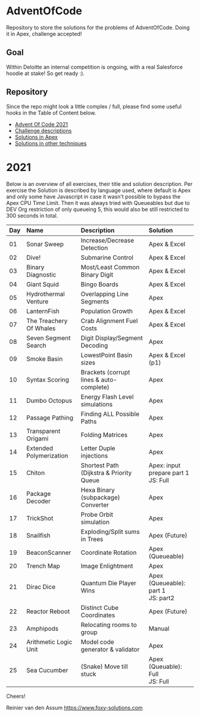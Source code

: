 # AdventOfCode
Repository to store the solutions for the problems of AdventOfCode. Doing it in Apex, challenge accepted!

## Goal

Within Deloitte an internal competition is ongoing, with a real Salesforce hoodie at stake! So get ready :).

## Repository

Since the repo might look a little complex / full, please find some useful hooks in the Table of Content below. 

* [Advent Of Code 2021](https://adventofcode.com/2021)
* [Challenge descriptions](challenges)
* [Solutions in Apex](apex-solutions/force-app/main/default/classes)
* [Solutions in other techniques](other-solutions)

# 2021

Below is an overview of all exercises, their title and solution description.
Per exercise the Solution is described by language used, where default is Apex
and only some have Javascript in case it wasn't possible to bypass the Apex CPU Time Limit.
Then it was always tried with Queueables but due to DEV Org restriction of only queueing 5, 
this would also be still restricted to 300 seconds in total.

| Day | Name | Description | Solution |
| :--- | :--- | :--- | :--- |
| 01 | Sonar Sweep | Increase/Decrease Detection | Apex & Excel | 
| 02 | Dive! | Submarine Control | Apex & Excel | 
| 03 | Binary Diagnostic | Most/Least Common Binary Digit | Apex & Excel |
| 04 | Giant Squid | Bingo Boards | Apex & Excel |
| 05 | Hydrothermal Venture | Overlapping Line Segments | Apex |
| 06 | LanternFish | Population Growth | Apex & Excel |
| 07 | The Treachery Of Whales | Crab Alignment Fuel Costs | Apex & Excel |
| 08 | Seven Segment Search | Digit Display/Segment Decoding | Apex |
| 09 | Smoke Basin | LowestPoint Basin sizes | Apex & Excel (p1) |
| 10 | Syntax Scoring | Brackets (corrupt lines & auto-complete) | Apex | 
| 11 | Dumbo Octopus | Energy Flash Level simulations | Apex | 
| 12 | Passage Pathing | Finding ALL Possible Paths | Apex | 
| 13 | Transparent Origami | Folding Matrices | Apex | 
| 14 | Extended Polymerization | Letter Duple injections | Apex | 
| 15 | Chiton | Shortest Path (Dijkstra & Priority Queue | Apex: input prepare part 1 <br /> JS: Full | 
| 16 | Package Decoder | Hexa Binary (subpackage) Converter | Apex | 
| 17 | TrickShot | Probe Orbit simulation | Apex | 
| 18 | Snailfish | Exploding/Split sums in Trees | Apex (Future) | 
| 19 | BeaconScanner | Coordinate Rotation | Apex (Queueable) | 
| 20 | Trench Map | Image Enlightment | Apex |
| 21 | Dirac Dice | Quantum Die Player Wins | Apex (Queueable): part 1 <br /> JS: part2 | 
| 22 | Reactor Reboot | Distinct Cube Coordinates | Apex (Future) | 
| 23 | Amphipods | Relocating rooms to group | Manual | 
| 24 | Arithmetic Logic Unit | Model code generator & validator | Apex | 
| 25 | Sea Cucumber | (Snake) Move till stuck | Apex (Queuable): Full <br /> JS: Full |

Cheers!

Reinier van den Assum
https://www.foxy-solutions.com